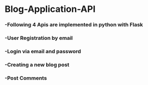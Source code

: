 # Blog-Application-API<br>

### -Following 4 Apis are implemented in python with Flask<br>
### -User Registration by email<br>
### -Login via email and password<br>
### -Creating a new blog post<br>
### -Post Comments


